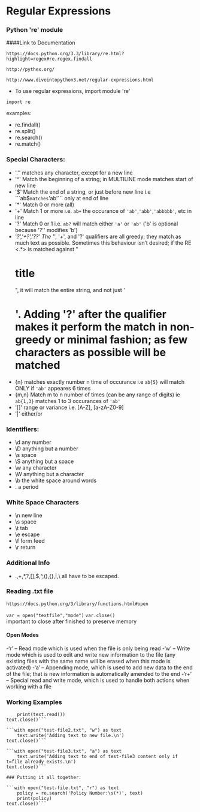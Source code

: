 # Regular Expressions

### Python 're' module

####Link to Documentation
```
https://docs.python.org/3.3/library/re.html?highlight=regex#re.regex.findall

http://pythex.org/

http://www.diveintopython3.net/regular-expressions.html

```
- To use regular expressions, import module 're'
```
import re
```
examples:
- re.findall()
- re.split()
- re.search()
- re.match()

### Special Characters:

- '.'' matches any character, except for a new line
- '^' Match the beginning of a string; in MULTILINE mode matches start of new line 
- '$' Match the end of a string, or just before new line i.e ```ab$``` matches ```'ab'``` only at end of line
- '*' Match 0 or more (all)
- '+' Match 1 or more i.e. ```ab+``` the occurance of ```'ab'```,```'abb'```,```'abbbbb'```, etc in line
- '?' Match 0 or 1 i.e.  ```ab?``` will match either ```'a'``` or ```'ab'``` ('b' is optional because '?'' modifies 'b')
- '*?','+?','??' The '*', '+', and '?' qualifiers are all greedy; they match as much text as possible. Sometimes this behaviour isn’t desired; if the RE <.*> is matched against "<H1>title</H1>", it will match the entire string, and not just '<H1>'. Adding '?' after the qualifier makes it perform the match in non-greedy or minimal fashion; as few characters as possible will be matched
- {n} matches exactly number n time of occurance i.e ```ab{5}``` will match ONLY if ```'ab'``` appeares 6 times 
- {m,n} Match m to n number of times (can be any range of digits) ie ```ab{1,3}``` matches 1 to 3 occurances of ```'ab'```
- '[]' range or variance i.e. [A-Z], [a-zA-Z0-9]
- '|' either/or


### Identifiers:

- \d any number
- \D anything but a number
- \s space
- \S anything but a space
- \w any character
- \W anything but a character
- \b the white space around words
- \. a period



### White Space Characters

- \n new line
- \s space
- \t tab
- \e escape
- \f form feed
- \r return


### Additional Info

- .,+,*,?,[],$,^,(),{},|,\ all have to be escaped.

### Reading .txt file

```
https://docs.python.org/3/library/functions.html#open
```

```var = open("textfile","mode")```
```var.close()```  
important to close after finished to preserve memory

#### Open Modes

-‘r’ – Read mode which is used when the file is only being read 
-‘w’ – Write mode which is used to edit and write new information to the file (any existing files with the same name will be erased when this mode is activated)
-‘a’ – Appending mode, which is used to add new data to the end of the file; that is new information is automatically amended to the end 
-‘r+’ – Special read and write mode, which is used to handle both actions when working with a file 

### Working Examples

```with open("test-file.txt", "r") as text
	print(text.read())
text.close()```

```with open("test-file2.txt", "w") as text
	text.write('Adding text to new file.\n')
text.close()```

```with open("test-file3.txt", "a") as text
	text.write('Adding text to end of test-file3 content only if t=file already exists.\n')
text.close()```

### Putting it all together:

```with open("test-file.txt", "r") as text
	policy = re.search('Policy Number:\s(*)', text)
	print(policy)
text.close()```
